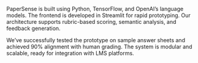 PaperSense is built using Python, TensorFlow, and OpenAI’s language models. The frontend is developed in Streamlit for rapid prototyping. Our architecture supports rubric-based scoring, semantic analysis, and feedback generation.

We’ve successfully tested the prototype on sample answer sheets and achieved 90% alignment with human grading. The system is modular and scalable, ready for integration with LMS platforms.

